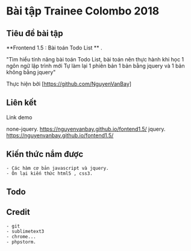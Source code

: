 # Bài tập Trainee Colombo 2018

## Tiêu đề bài tập

 **Frontend 1.5 :  Bài toán Todo List ** .

"Tìm hiểu tính năng bài toán Todo List, bài toán nên thực hành khi học 1 ngôn ngữ lập trình mới
Tự làm lại 1 phiên bản 1 bản bằng jquery và 1 bản không bằng jquery"

Thực hiện bởi [https://github.com/NguyenVanBay]

## Liên kết

Link demo

none-jquery.
https://nguyenvanbay.github.io/fontend1.5/
jquery.
https://nguyenvanbay.github.io/fontend1.5/


## Kiến thức nắm được

	- Các hàm cơ bản javascript và jquery.
	- Ôn lại kiến thức html5 , css3.

## Todo


## Credit

	- git
	- sublimetext3
	- chrome...
	- phpstorm.
